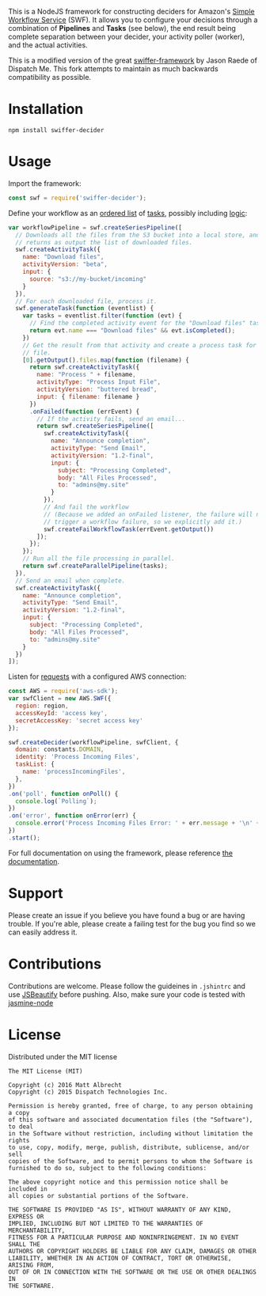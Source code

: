 This is a NodeJS framework for constructing deciders for Amazon's
[Simple Workflow Service](http://aws.amazon.com/documentation/swf/) (SWF). It
allows you to configure your decisions through a combination of **Pipelines**
and **Tasks** (see below), the end result being complete separation between
your decider, your activity poller (worker), and the actual activities.

This is a modified version of the great
[swiffer-framework](https://github.com/DispatchMe/swiffer) by Jason Raede of
Dispatch Me.  This fork attempts to maintain as much backwards compatibility
as possible.

# Installation
`npm install swiffer-decider`

# Usage

Import the framework:

```javascript
const swf = require('swiffer-decider');
```

Define your workflow as an [ordered list](docs/pipeline.md) of
[tasks](docs/task.md), possibly including [logic](docs/logic.md):

```javascript
var workflowPipeline = swf.createSeriesPipeline([
  // Downloads all the files from the S3 bucket into a local store, and
  // returns as output the list of downloaded files.
  swf.createActivityTask({
    name: "Download files",
    activityVersion: "beta",
    input: {
      source: "s3://my-bucket/incoming"
    }
  }),
  // For each downloaded file, process it.
  swf.generateTask(function (eventlist) {
    var tasks = eventlist.filter(function (evt) {
      // Find the completed activity event for the "Download files" task.
      return evt.name === "Download files" && evt.isCompleted();
    })
    // Get the result from that activity and create a process task for each
    // file.
    [0].getOutput().files.map(function (filename) {
      return swf.createActivityTask({
        name: "Process " + filename,
        activityType: "Process Input File",
        activityVersion: "buttered bread",
        input: { filename: filename }
      })
      .onFailed(function (errEvent) {
        // If the activity fails, send an email...
        return swf.createSeriesPipeline([
          swf.createActivityTask({
            name: "Announce completion",
            activityType: "Send Email",
            activityVersion: "1.2-final",
            input: {
              subject: "Processing Completed",
              body: "All Files Processed",
              to: "admins@my.site"
            }
          }),
          // And fail the workflow
          // (Because we added an onFailed listener, the failure will not
          // trigger a workflow failure, so we explicitly add it.)
          swf.createFailWorkflowTask(errEvent.getOutput())
        ]);
      });
    });
    // Run all the file processing in parallel.
    return swf.createParallelPipeline(tasks);
  }),
  // Send an email when complete.
  swf.createActivityTask({
    name: "Announce completion",
    activityType: "Send Email",
    activityVersion: "1.2-final",
    input: {
      subject: "Processing Completed",
      body: "All Files Processed",
      to: "admins@my.site"
    }
  })
]);
```

Listen for [requests](docs/decider.md) with a configured AWS connection:

```javascript
const AWS = require('aws-sdk');
var swfClient = new AWS.SWF({
  region: region,
  accessKeyId: 'access key',
  secretAccessKey: 'secret access key'
});

swf.createDecider(workflowPipeline, swfClient, {
  domain: constants.DOMAIN,
  identity: 'Process Incoming Files',
  taskList: {
    name: 'processIncomingFiles',
  },
})
.on('poll', function onPoll() {
  console.log(`Polling`);
})
.on('error', function onError(err) {
  console.error('Process Incoming Files Error: ' + err.message + '\n' + err.stack);
})
.start();
```

For full documentation on using the framework, please reference
[the documentation](docs/README.md).

# Support
Please create an issue if you believe you have found a bug or are having
trouble. If you're able, please create a failing test for the bug you find so
we can easily address it.

# Contributions
Contributions are welcome. Please follow the guideines in `.jshintrc` and use
[JSBeautify](https://github.com/beautify-web/js-beautify) before pushing. Also,
make sure your code is tested with [jasmine-node](https://github.com/mhevery/jasmine-node)

# License

Distributed under the MIT license

```
The MIT License (MIT)

Copyright (c) 2016 Matt Albrecht
Copyright (c) 2015 Dispatch Technologies Inc.

Permission is hereby granted, free of charge, to any person obtaining a copy
of this software and associated documentation files (the "Software"), to deal
in the Software without restriction, including without limitation the rights
to use, copy, modify, merge, publish, distribute, sublicense, and/or sell
copies of the Software, and to permit persons to whom the Software is
furnished to do so, subject to the following conditions:

The above copyright notice and this permission notice shall be included in
all copies or substantial portions of the Software.

THE SOFTWARE IS PROVIDED "AS IS", WITHOUT WARRANTY OF ANY KIND, EXPRESS OR
IMPLIED, INCLUDING BUT NOT LIMITED TO THE WARRANTIES OF MERCHANTABILITY,
FITNESS FOR A PARTICULAR PURPOSE AND NONINFRINGEMENT. IN NO EVENT SHALL THE
AUTHORS OR COPYRIGHT HOLDERS BE LIABLE FOR ANY CLAIM, DAMAGES OR OTHER
LIABILITY, WHETHER IN AN ACTION OF CONTRACT, TORT OR OTHERWISE, ARISING FROM,
OUT OF OR IN CONNECTION WITH THE SOFTWARE OR THE USE OR OTHER DEALINGS IN
THE SOFTWARE.
```